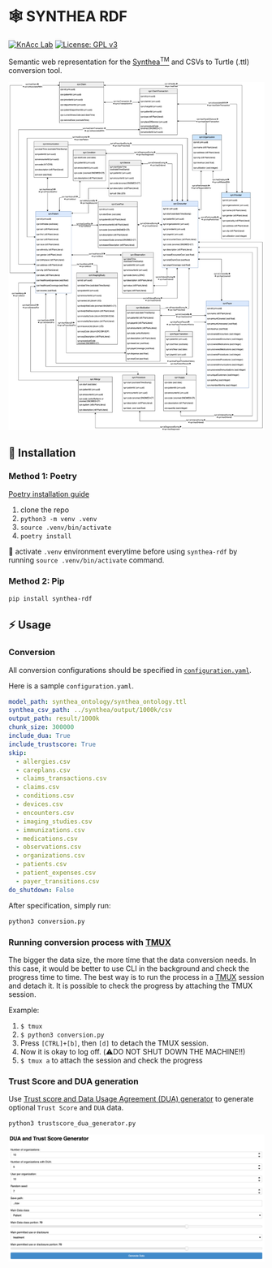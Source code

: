 # 🕸️ SYNTHEA RDF
[![KnAcc Lab](https://tinyurl.com/knacclogo)](https://knacc.umbc.edu/) [![License: GPL v3](https://img.shields.io/badge/License-GPLv3-blue.svg)](./LICENSE)

Semantic web representation for the [Synthea<sup>TM</sup>](https://github.com/synthetichealth/synthea) and CSVs to Turtle (.ttl) conversion tool.

![synthea_ontology](synthea_ontology/synthea_ontology.png)


## :hammer: Installation
### Method 1: Poetry
[Poetry installation guide](https://python-poetry.org/docs/)
1. clone the repo
2. `python3 -m venv .venv`
3. `source .venv/bin/activate`
4. `poetry install`

:electric_plug: activate `.venv` environment everytime before using `synthea-rdf` by running `source .venv/bin/activate` command.

### Method 2: Pip
```bash
pip install synthea-rdf
```

## :zap: Usage
### Conversion
All conversion configurations should be specified in [`configuration.yaml`](configuration.yaml).

Here is a sample `configuration.yaml`.

```yaml
model_path: synthea_ontology/synthea_ontology.ttl
synthea_csv_path: ../synthea/output/1000k/csv
output_path: result/1000k
chunk_size: 300000
include_dua: True
include_trustscore: True
skip:
  - allergies.csv
  - careplans.csv
  - claims_transactions.csv
  - claims.csv
  - conditions.csv
  - devices.csv
  - encounters.csv
  - imaging_studies.csv
  - immunizations.csv
  - medications.csv
  - observations.csv
  - organizations.csv
  - patients.csv
  - patient_expenses.csv
  - payer_transitions.csv
do_shutdown: False
```

After specification, simply run:

```bash
python3 conversion.py
```

### Running conversion process with [TMUX](https://github.com/tmux/tmux/wiki)

The bigger the data size, the more time that the data conversion needs. In this case, it would be better to use CLI in the background and check the progress time to time. The best way is to run the process in a [TMUX](https://github.com/tmux/tmux/wiki) session and detach it. It is possible to check the progress by attaching the TMUX session.

Example:
1. `$ tmux`
2. `$ python3 conversion.py`
3. Press `[CTRL]+[b]`, then `[d]` to detach the TMUX session.
4. Now it is okay to log off. (:warning:DO NOT SHUT DOWN THE MACHINE!!)
5. `$ tmux a` to attach the session and check the progress

### Trust Score and DUA generation
Use [Trust score and Data Usage Agreement (DUA) generator](trustscore_dua_generator_gui.py) to generate optional `Trust Score` and `DUA` data.

```bash
python3 trustscore_dua_generator.py
```
![trustscore_dua_generator](synthea_ontology/trustscore_dua_generator.png)
